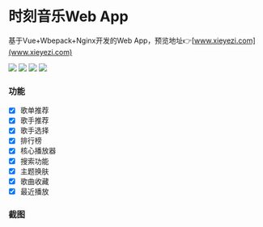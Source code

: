 # 时刻音乐Web App

 基于Vue+Wbepack+Nginx开发的Web App，预览地址👉[www.xieyezi.com](www.xieyezi.com)


![](https://img.shields.io/badge/vue-2.5.22-green.svg)
![](https://img.shields.io/badge/npm-6.4.1-yellowgreen.svg)
![](https://img.shields.io/badge/vue--cli-3.0.4-green.svg)
![](https://img.shields.io/badge/license-MIT-green.svg)

### 功能

- [x] 歌单推荐
- [x] 歌手推荐
- [x] 歌手选择
- [x] 排行榜
- [x] 核心播放器
- [x] 搜索功能
- [x] 主题换肤
- [x] 歌曲收藏
- [x] 最近播放

### 截图